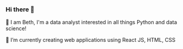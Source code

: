 ### Hi there 👋

🔭 I am Beth, I'm a data analyst interested in all things Python and data science! 

🌱 I’m currently creating web applications using React JS, HTML, CSS

<!--
**bqhou/bqhou** is a ✨ _special_ ✨ repository because its `README.md` (this file) appears on your GitHub profile.

Here are some ideas to get you started:
s
- I’m currently working on ...
- 🌱 I’m currently learning ...
- 👯 I’m looking to collaborate on ...
- 🤔 I’m looking for help with ...
- 💬 Ask me about ...
- 📫 How to reach me: ...
- 😄 Pronouns: ...
- ⚡ Fun fact: ...
-->
